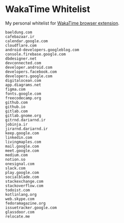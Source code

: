# WakaTime Whitelist
My personal whitelist for [WakaTime browser extension](https://chrome.google.com/webstore/detail/wakatime/jnbbnacmeggbgdjgaoojpmhdlkkpblgi).

```
baeldung.com
cafebazaar.ir
calendar.google.com
cloudflare.com
android-developers.googleblog.com
console.firebase.google.com
dbdesigner.net
devconnected.com
developer.android.com
developers.facebook.com
developers.google.com
digitalocean.com
app.diagrams.net
figma.com
fonts.google.com
freecodecamp.org
github.com
github.io
gitlab.com
gitlab.gnome.org
gitrnd.dariarnd.ir
jobinja.ir
jirarnd.dariarnd.ir
keep.google.com
linkedin.com
livingmaples.com
mail.google.com
meet.google.com
medium.com
notion.so
onesignal.com
slack.com
play.google.com
socialblade.com
stackexchange.com
stackoverflow.com
todoist.com
kotlinlang.org
web.skype.com
fedoramagazine.org
issuetracker.google.com
glassdoor.com
relocate.me
```
